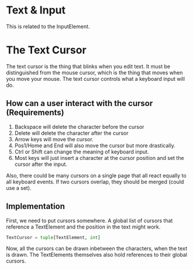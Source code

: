 # Text & Input
This is related to the InputElement.

# The Text Cursor

The text cursor is the thing that blinks when you edit text. It must be distinguished from the mouse cursor, which is the thing that moves when you move your mouse. The text cursor controls what a keyboard input will do.

## How can a user interact with the cursor (Requirements)

1. Backspace will delete the character before the cursor
2. Delete will delete the character after the cursor
3. Arrow keys will move the cursor.
4. Pos1/Home and End will also move the cursor but more drastically. 
5. Ctrl or Shift can change the meaning of keyboard input.
6. Most keys will just insert a character at the cursor position and set the cursor after the input. 

Also, there could be many cursors on a single page that all react equally to all keyboard events. If two cursors overlap, they should be merged (could use a set). 

## Implementation

First, we need to put cursors somewhere. A global list of cursors that reference a TextElement and the position in the text might work.

```python
TextCursor = tuple[TextElement, int]
```

Now, all the cursors can be drawn inbetween the characters, when the text is drawn. The TextElements themselves also hold references to their global cursors. 

